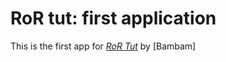 # RoR tut: first application

This is the first app for [*RoR Tut*](http://www.gooogle.com) by [Bambam]